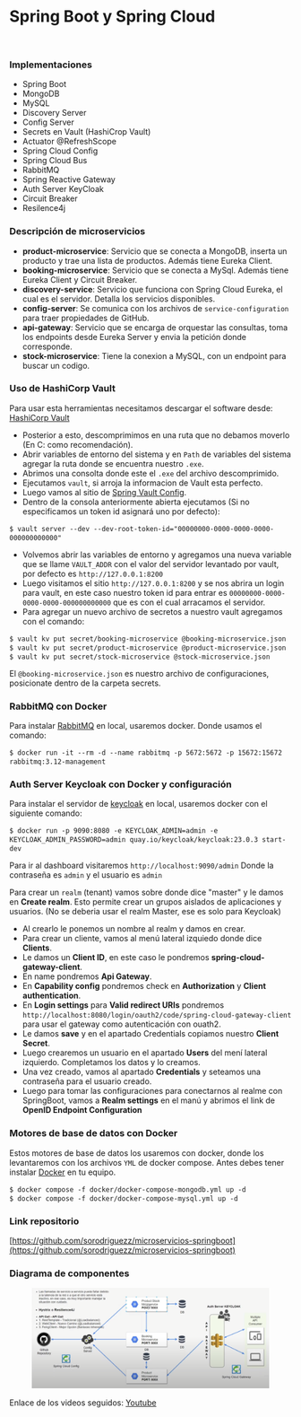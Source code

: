 # Spring Boot y Spring Cloud

<figure><img src="https://user-images.githubusercontent.com/33158051/103466606-760a4000-4d14-11eb-9941-2f3d00371471.png" alt=""><figcaption></figcaption></figure>

### Implementaciones

* Spring Boot
* MongoDB
* MySQL
* Discovery Server
* Config Server
* Secrets en Vault (HashiCrop Vault)
* Actuator @RefreshScope
* Spring Cloud Config
* Spring Cloud Bus
* RabbitMQ
* Spring Reactive Gateway
* Auth Server KeyCloak
* Circuit Breaker
* Resilence4j

### Descripción de microservicios

* **product-microservice**: Servicio que se conecta a MongoDB, inserta un producto y trae una lista de productos. Además tiene Eureka Client.
* **booking-microservice**: Servicio que se conecta a MySql. Además tiene Eureka Client y Circuit Breaker.
* **discovery-service**: Servicio que funciona con Spring Cloud Eureka, el cual es el servidor. Detalla los servicios disponibles.
* **config-server**: Se comunica con los archivos de `service-configuration` para traer propiedades de GitHub.
* **api-gateway**: Servicio que se encarga de orquestar las consultas, toma los endpoints desde Eureka Server y envia la petición donde corresponde.
* **stock-microservice**: Tiene la conexion a MySQL, con un endpoint para buscar un codigo.

### Uso de HashiCorp Vault

Para usar esta herramientas necesitamos descargar el software desde: [HashiCorp Vault](https://developer.hashicorp.com/vault/install?product\_intent=vault)

* Posterior a esto, descomprimimos en una ruta que no debamos moverlo (En C: como recomendación).
* Abrir variables de entorno del sistema y en `Path` de variables del sistema agregar la ruta donde se encuentra nuestro `.exe`.
* Abrimos una consolta donde este el `.exe` del archivo descomprimido.
* Ejecutamos `vault`, si arroja la informacion de Vault esta perfecto.
* Luego vamos al sitio de [Spring Vault Config](https://spring.io/guides/gs/vault-config/).
* Dentro de la consola anteriormente abierta ejecutamos (Si no especificamos un token id asignará uno por defecto):

```=bash
$ vault server --dev --dev-root-token-id="00000000-0000-0000-0000-000000000000"
```

* Volvemos abrir las variables de entorno y agregamos una nueva variable que se llame `VAULT_ADDR` con el valor del servidor levantado por vault, por defecto es `http://127.0.0.1:8200`
* Luego visitamos el sitio `http://127.0.0.1:8200` y se nos abrira un login para vault, en este caso nuestro token id para entrar es `00000000-0000-0000-0000-000000000000` que es con el cual arracamos el servidor.
* Para agregar un nuevo archivo de secretos a nuestro vault agregamos con el comando:

```=bash
$ vault kv put secret/booking-microservice @booking-microservice.json
$ vault kv put secret/product-microservice @product-microservice.json
$ vault kv put secret/stock-microservice @stock-microservice.json
```

El `@booking-microservice.json` es nuestro archivo de configuraciones, posicionate dentro de la carpeta secrets.

### RabbitMQ con Docker

Para instalar [RabbitMQ](https://www.rabbitmq.com/download.html) en local, usaremos docker. Donde usamos el comando:

```=bash
$ docker run -it --rm -d --name rabbitmq -p 5672:5672 -p 15672:15672 rabbitmq:3.12-management
```

### Auth Server Keycloak con Docker y configuración

Para instalar el servidor de [keycloak](https://www.keycloak.org/getting-started/getting-started-docker) en local, usaremos docker con el siguiente comando:

```=bash
$ docker run -p 9090:8080 -e KEYCLOAK_ADMIN=admin -e KEYCLOAK_ADMIN_PASSWORD=admin quay.io/keycloak/keycloak:23.0.3 start-dev
```

Para ir al dashboard visitaremos `http://localhost:9090/admin` Donde la contraseña es `admin` y el usuario es `admin`

Para crear un `realm` (tenant) vamos sobre donde dice "master" y le damos en **Create realm**. Esto permite crear un grupos aislados de aplicaciones y usuarios. (No se deberia usar el realm Master, ese es solo para Keycloak)

* Al crearlo le ponemos un nombre al realm y damos en crear.
* Para crear un cliente, vamos al menú lateral izquiedo donde dice **Clients**.
* Le damos un **Client ID**, en este caso le pondremos **spring-cloud-gateway-client**.
* En name pondremos **Api Gateway**.
* En **Capability config** pondremos check en **Authorization** y **Client authentication**.
* En **Login settings** para **Valid redirect URIs** pondremos `http://localhost:8080/login/oauth2/code/spring-cloud-gateway-client` para usar el gateway como autenticación con ouath2.
* Le damos **save** y en el apartado Credentials copiamos nuestro **Client Secret**.
* Luego crearemos un usuario en el apartado **Users** del mení lateral izquierdo. Completamos los datos y lo creamos.
* Una vez creado, vamos al apartado **Credentials** y seteamos una contraseña para el usuario creado.
* Luego para tomar las configuraciones para conectarnos al realme con SpringBoot, vamos a **Realm settings** en el manú y abrimos el link de **OpenID Endpoint Configuration**

### Motores de base de datos con Docker

Estos motores de base de datos los usaremos con docker, donde los levantaremos con los archivos `YML` de docker compose. Antes debes tener instalar [Docker](https://www.docker.com/products/docker-desktop/) en tu equipo.

```=bash
$ docker compose -f docker/docker-compose-mongodb.yml up -d
$ docker compose -f docker/docker-compose-mysql.yml up -d
```

### Link repositorio

[https://github.com/sorodriguezz/microservicios-springboot](https://github.com/sorodriguezz/microservicios-springboot)

### Diagrama de componentes

<figure><img src="../.gitbook/assets/image (2) (1).png" alt=""><figcaption></figcaption></figure>

Enlace de los videos seguidos: [Youtube](https://www.youtube.com/watch?v=-ksmE3KoX9U\&list=PL145AyWAbMDhwUbBL74s1D2ZV9EqBaQ1t)
